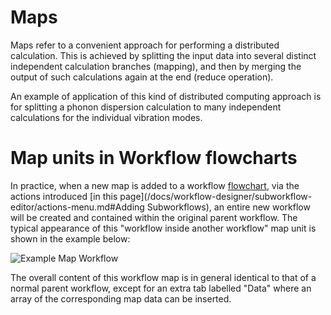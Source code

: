 # Maps

Maps refer to a convenient approach for performing a distributed calculation. This is achieved by splitting the input data into several distinct independent calculation branches (mapping), and then by merging the output of such calculations again at the end (reduce operation). 

An example of application of this kind of distributed computing approach is for splitting a phonon dispersion calculation to many independent calculations for the individual vibration modes.

# Map units in Workflow flowcharts

In practice, when a new map is added to a workflow [flowchart](/workflow-designer/sidebar.md), via the actions introduced [in this page](/docs/workflow-designer/subworkflow-editor/actions-menu.md#Adding Subworkflows), an entire new workflow will be created and contained within the original parent workflow. The typical appearance of this "workflow inside another workflow" map unit is shown in the example below:

![Example Map Workflow](/images/maps-workflow.png "Example Map Workflow")


The overall content of this workflow map is in general identical to that of a normal parent workflow, except for an extra tab labelled "Data" where an array of the corresponding map data can be inserted.  
